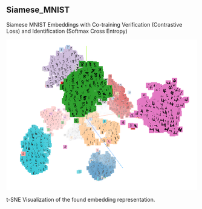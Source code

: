## Siamese\_MNIST

Siamese MNIST Embeddings with Co-training Verification (Contrastive Loss) and Identification (Softmax Cross Entropy)

![Embeddings](embeddings.png)

t-SNE Visualization of the found embedding representation.
